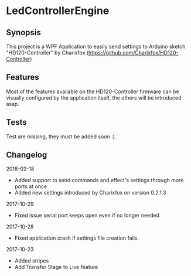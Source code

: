 # LedControllerEngine

## Synopsis
This project is a WPF Application to easily send settings to Arduino sketch "HD120-Controller" by Charixfox (https://github.com/Charixfox/HD120-Controller)

## Features
Most of the features available on the HD120-Controller firmware can be visually configured by the application itself, the others will be introduced asap.

## Tests
Test are missing, they must be added soon :).

## Changelog

2018-02-18
* Added support to send commands and effect's settings through more ports at once
* Added new settings introduced by Charixfox on version 0.2.1.3

2017-10-29
* Fixed issue serial port keeps open even if no longer needed

2017-10-28
* Fixed application crash if settings file creation fails.

2017-10-23
* Added stripes
* Add Transfer Stage to Live feature
